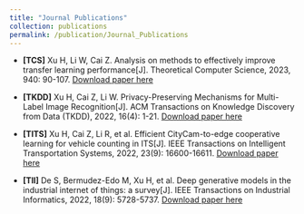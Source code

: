 ```yaml
---
title: "Journal Publications"
collection: publications
permalink: /publication/Journal_Publications
---
```


- **[TCS]** Xu H, Li W, Cai Z. Analysis on methods to effectively improve transfer learning performance[J]. Theoretical Computer Science, 2023, 940: 90-107. [Download paper here](http://honghuixuhenry.github.io/files/TCS.pdf)

- **[TKDD]** Xu H, Cai Z, Li W. Privacy-Preserving Mechanisms for Multi-Label Image Recognition[J]. ACM Transactions on Knowledge Discovery from Data (TKDD), 2022, 16(4): 1-21. [Download paper here](http://honghuixuhenry.github.io/files/TKDD.pdf)

- **[TITS]** Xu H, Cai Z, Li R, et al. Efficient CityCam-to-edge cooperative learning for vehicle counting in ITS[J]. IEEE Transactions on Intelligent Transportation Systems, 2022, 23(9): 16600-16611. [Download paper here](http://honghuixuhenry.github.io/files/TITS.pdf)

- **[TII]** De S, Bermudez-Edo M, Xu H, et al. Deep generative models in the industrial internet of things: a survey[J]. IEEE Transactions on Industrial Informatics, 2022, 18(9): 5728-5737. [Download paper here](http://honghuixuhenry.github.io/files/TII.pdf)
